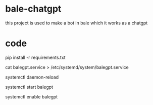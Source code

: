 # bale-chatgpt
this project is used to make a bot in bale which it works as a chatgpt

# code
pip install -r requirements.txt

cat balegpt.service > /etc/systemd/system/balegpt.service

systemctl daemon-reload

systemctl start balegpt

systemctl enable balegpt
